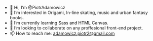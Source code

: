 - 👋 Hi, I’m @PiotrAdamowicz
- 👀 I’m interested in Origami, In-line skating, music and urban fantasy books.
- 🌱 I’m currently learning Sass and HTML Canvas.
- 💞️ I’m looking to collaborate on any proffesional front-end project.
- 📫 How to reach me: adamowicz.piotr2@gmail.com

<!---
PiotrAdamowicz/PiotrAdamowicz is a ✨ special ✨ repository because its `README.md` (this file) appears on your GitHub profile.
You can click the Preview link to take a look at your changes.
--->
